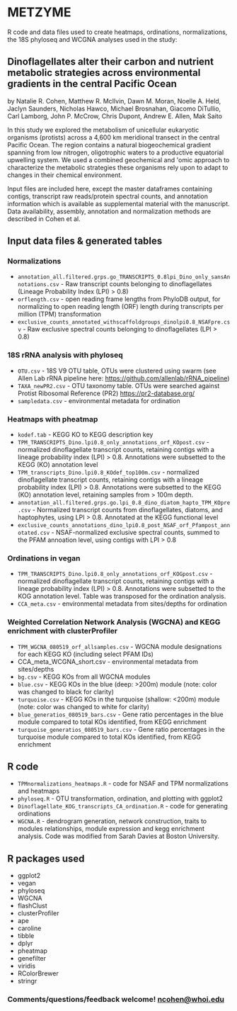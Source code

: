 # METZYME
R code and data files used to create heatmaps, ordinations, normalizations, the 18S phyloseq and WCGNA analyses used in the study:

## Dinoflagellates alter their carbon and nutrient metabolic strategies across environmental gradients in the central Pacific Ocean

by Natalie R. Cohen, Matthew R. McIlvin, Dawn M. Moran, Noelle A. Held, Jaclyn Saunders, Nicholas Hawco, Michael Brosnahan, Giacomo DiTullio, Carl Lamborg, John P. McCrow, Chris Dupont, Andrew E. Allen, Mak Saito

In this study we explored the metabolism of unicellular eukaryotic organisms (protists) across a 4,600 km meridional transect in the central Pacific Ocean. The region contains a natural biogeochemical gradient spanning from low nitrogen, oligotrophic waters to a productive equatorial upwelling system. We used a combined geochemical and 'omic approach to characterize the metabolic strategies these organisms rely upon to adapt to changes in their chemical environment.

Input files are included here, except the master dataframes containing contigs, transcript raw reads/protein spectral counts, and annotation information which is available as supplemental material with the manuscript. Data availability, assembly, annotation and normalization methods are described in Cohen et al. 

## Input data files & generated tables

### Normalizations
* ```annotation_all.filtered.grps.go_TRANSCRIPTS_0.8lpi_Dino_only_sansAnnotations.csv``` - Raw transcript counts belonging to dinoflagellates (Lineage Probability Index (LPI) > 0.8)
* ```orflength.csv``` - open reading frame lengths from PhyloDB output, for normalizing to open reading length (ORF) length during transcripts per million (TPM) transformation 
* ```exclusive_counts_annotated_withscaffoldgroups_dinolpi0.8_NSAFpre.csv``` - Raw exclusive spectral counts belonging to dinoflagellates (LPI > 0.8)
### 18S rRNA analysis with phyloseq
* ```OTU.csv``` - 18S V9 OTU table, OTUs were clustered using swarm (see Allen Lab rRNA pipeline here: https://github.com/allenlab/rRNA_pipeline)
* ```TAXA_newPR2.csv``` - OTU taxonomy table. OTUs were searched against Protist Ribosomal Reference (PR2) https://pr2-database.org/
* ```sampledata.csv``` - environmental metadata for ordination
### Heatmaps with pheatmap
* ```kodef.tab``` - KEGG KO to KEGG description key
* ```TPM_TRANSCRIPTS_Dino.lpi0.8_only_annotations_orf_KOpost.csv``` - normalized dinoflagellate transcript counts, retaining contigs with a lineage probability index (LPI) > 0.8. Annotations were subsetted to the KEGG (KO) annotation level
* ```TPM_transcripts_Dino.lpi0.8_KOdef_top100m.csv``` - normalized dinoflagellate transcript counts, retaining contigs with a lineage probability index (LPI) > 0.8. Annotations were subsetted to the KEGG (KO) annotation level, retaining samples from > 100m depth.
* ```annotation_all.filtered.grps.go.lpi_0.8_dino_diatom_hapto_TPM_KOpre.csv``` - Normalized transcript counts from dinoflagellates, diatoms, and haptophytes, using LPI > 0.8. Annotated at the KEGG functional level
* ```exclusive_counts_annotations_dino_lpi0.8_post_NSAF_orf_Pfampost_annotated.csv``` - NSAF-normalized exclusive spectral counts, summed to the PFAM annoation level, using contigs with LPI > 0.8
### Ordinations in vegan
* ```TPM_TRANSCRIPTS_Dino.lpi0.8_only_annotations_orf_KOGpost.csv``` - normalized dinoflagellate transcript counts, retaining contigs with a lineage probability index (LPI) > 0.8. Annotations were subsetted to the KOG annotation level. Table was transposed for the ordination analysis.
* ```CCA_meta.csv``` - environmental metadata from sites/depths for ordination
### Weighted Correlation Network Analysis (WGCNA) and KEGG enrichment with clusterProfiler
* ```TPM_WGCNA_080519_orf_allsamples.csv``` - WGCNA module designations for each KEGG KO (including select PFAM IDs)
* CCA_meta_WCGNA_short.csv - environmental metadata from sites/depths
* ```bg.csv``` - KEGG KOs from all WGCNA modules
* ```blue.csv``` - KEGG KOs in the blue (deep: >200m) module (note: color was changed to black for clarity)
* ```turquoise.csv``` - KEGG KOs in the turquoise (shallow: <200m) module (note: color was changed to white for clarity)
* ```blue_generatios_080519_bars.csv``` - Gene ratio percentages in the blue module compared to total KOs identified, from KEGG enrichment 
* ```turquoise_generatios_080519_bars.csv``` - Gene ratio percentages in the turquoise module compared to total KOs identified, from KEGG enrichment 

## R code
* ```TPMnormalizations_heatmaps.R``` - code for NSAF and TPM normalizations and heatmaps
* ```phyloseq.R``` - OTU transformation, ordination, and plotting with ggplot2
* ```Dinoflagellate_KOG_transcripts_CA_ordination.R``` - code for generating ordinations
* ```WGCNA.R``` - dendrogram generation, network construction, traits to modules relationships, module expression and kegg enrichment analysis. Code was modified from Sarah Davies at Boston University.


## R packages used
* ggplot2
* vegan
* phyloseq
* WGCNA
* flashClust
* clusterProfiler
* ape
* caroline
* tibble
* dplyr
* pheatmap
* genefilter
* viridis
* RColorBrewer
* stringr


### Comments/questions/feedback welcome! ncohen@whoi.edu
